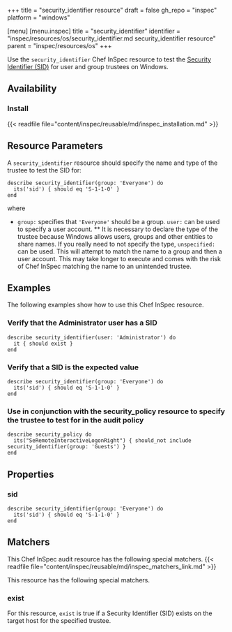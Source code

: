 +++
title = "security_identifier resource"
draft = false
gh_repo = "inspec"
platform = "windows"

[menu]
  [menu.inspec]
    title = "security_identifier"
    identifier = "inspec/resources/os/security_identifier.md security_identifier resource"
    parent = "inspec/resources/os"
+++

Use the `security_identifier` Chef InSpec resource to test the [Security Identifier (SID)](https://docs.microsoft.com/en-us/windows/desktop/secauthz/security-identifiers) for user and group trustees on Windows.

## Availability

### Install

{{< readfile file="content/inspec/reusable/md/inspec_installation.md" >}}

## Resource Parameters

A `security_identifier` resource should specify the name and type of the trustee to test the SID for:

    describe security_identifier(group: 'Everyone') do
      its('sid') { should eq 'S-1-1-0' }
    end

where

- `group:` specifies that `'Everyone'` should be a group. `user:` can be used to specify a user account.
  \*\* It is necessary to declare the type of the trustee because Windows allows users, groups and other entities to share names. If you really need to not specify the type, `unspecified:` can be used. This will attempt to match the name to a group and then a user account. This may take longer to execute and comes with the risk of Chef InSpec matching the name to an unintended trustee.

## Examples

The following examples show how to use this Chef InSpec resource.

### Verify that the Administrator user has a SID

    describe security_identifier(user: 'Administrator') do
      it { should exist }
    end

### Verify that a SID is the expected value

    describe security_identifier(group: 'Everyone') do
      its('sid') { should eq 'S-1-1-0' }
    end

### Use in conjunction with the security_policy resource to specify the trustee to test for in the audit policy

    describe security_policy do
      its("SeRemoteInteractiveLogonRight") { should_not include security_identifier(group: 'Guests') }
    end

## Properties

### sid

    describe security_identifier(group: 'Everyone') do
      its('sid') { should eq 'S-1-1-0' }
    end

## Matchers

This Chef InSpec audit resource has the following special matchers. {{< readfile file="content/inspec/reusable/md/inspec_matchers_link.md" >}}

This resource has the following special matchers.

### exist

For this resource, `exist` is true if a Security Identifier (SID) exists on the target host for the specified trustee.
